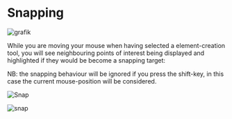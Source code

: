 # Snapping
![grafik](https://github.com/meerk40t/meerk40t/assets/2670784/42755664-4ee5-4ad1-ba32-cad3754ac2cc)

While you are moving your mouse when having selected a element-creation tool, you will see neighbouring points of interest being displayed and highlighted if they would be become a snapping target:

NB: the snapping behaviour will be ignored if you press the shift-key, in this case the current mouse-position will be considered.

![Snap](https://user-images.githubusercontent.com/2670784/162396185-0008ab2e-a432-46c7-af59-ea1e1c3fee95.png)

![snap](https://github.com/meerk40t/meerk40t/assets/2670784/3cbcac11-d571-4108-adb4-c908ca65a8b6)
